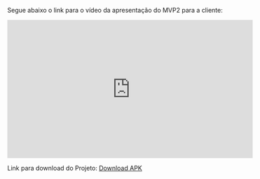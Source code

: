Segue abaixo o link para o vídeo da apresentação do MVP2 para a cliente:

<iframe width="560" height="315" src="https://www.youtube.com/embed/UVwNgHsbR-Q" title="YouTube video player" frameborder="0" allow="accelerometer; autoplay; clipboard-write; encrypted-media; gyroscope; picture-in-picture; web-share" allowfullscreen></iframe>

Link para download do Projeto: [Download APK](https://expo.dev/accounts/luanmq/projects/remediario/builds/a8f44791-bb87-4430-b8ef-2d1c757115f2)
